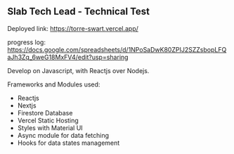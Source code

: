 ## Slab Tech Lead - Technical Test

Deployed link: https://torre-swart.vercel.app/

progress log: https://docs.google.com/spreadsheets/d/1NPoSaDwK80ZPIJ2SZZsbopLFQaJh3Zq_6weG18MxFV4/edit?usp=sharing

Develop on Javascript, with Reactjs over Nodejs.

Frameworks and Modules used:

- Reactjs
- Nextjs
- Firestore Database
- Vercel Static Hosting
- Styles with Material UI
- Async module for data fetching
- Hooks for data states management
